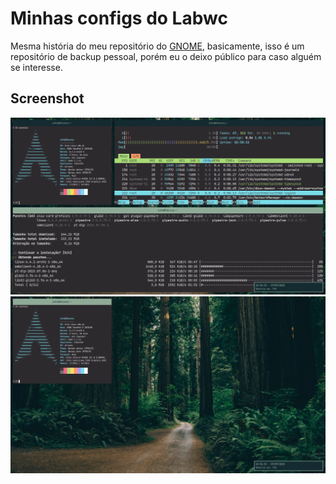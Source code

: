 # Minhas configs do Labwc

Mesma história do meu repositório do [GNOME](https://github.com/pseudominimalista/GNOME), basicamente, isso é um repositório de backup pessoal, porém eu o deixo público para caso alguém se interesse.  

## Screenshot  
![labwc](01.png)  
![labwc](02.png)
